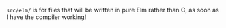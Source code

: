 `src/elm/` is for files that will be written in pure Elm rather than C,
as soon as I have the compiler working!
